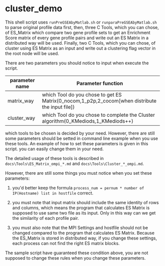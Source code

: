 <a name="cluster_demo.doc"></a>
# cluster_demo #

This shell script uses `runPreGSEAbyMatlab.sh` or `runparaPreGSEAbyMatlab.sh` to parse original profile 
data first, then, three C Tools, which you can chose, of ES_Matrix which compare two gene profile sets 
to get an Enrichment Score matrix of every gene profile pairs and write out an ES Matrix in a distributed 
way will be used. Finally, two C Tools, which you can chose, of cluster using ES Matrix as an input 
and write out a clustering flag vector in the root node will be used.

There are two parameters you should notice to input when execute the script.

| parameter name | Parameter function |
| -------------- | ------------------ |
| matrix_way | which Tool do you chose to get ES Matrix(0_nocom,1_p2p,2_cocom[when distribute the input file]) |
| cluster_way | which Tool do you chose to complete the Cluster algorithm(0_KMediods,1_KMediods++) |

which tools to be chosen is decided by your need. However, there are still some parameters should be setted 
in command line example when you use these tools. An example of how to set these parameters is given in this script. 
you can easily change them in your need.

The detailed usage of these tools is described in `docs\Tools\ES_Matrix_ompi_*.md` and `docs\Tools\Cluster_*_ompi.md`.

However, there are still some things you must notice when you set these parameters:

1. you'd better keep the formula `process_num = pernum * number of IP(Hostname) list in hostfile` correct.

2. you must note that input matrix should include the same identity of rows and columns, which means the program that calculates ES Matrix is supposed to use same two file as its input. Only in this way can we get the similarity of each profile pair.

3. you must also note that the MPI Settings and hostfile should not be changed compared to the program that calculates ES Matrix. Because the ES_Matrix is stored in distributed way, if you change these settings, each process can not find the right ES matrix blocks.

The sample script have guaranteed these condition above, you are not supposed to change these rules when you change these parameters.



